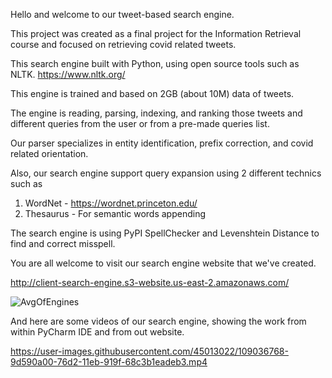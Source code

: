 Hello and welcome to our tweet-based search engine. 

This project was created as a final project for the Information Retrieval course and focused on retrieving covid related tweets.

This search engine built with Python, using open source tools such as NLTK. https://www.nltk.org/

This engine is trained and based on 2GB (about 10M) data of tweets.

The engine is reading, parsing, indexing, and ranking those tweets and different queries from the user or from a pre-made queries list.

Our parser specializes in entity identification, prefix correction, and covid related orientation.

Also, our search engine support query expansion using 2 different technics such as

1. WordNet - https://wordnet.princeton.edu/
2. Thesaurus - For semantic words appending

The search engine is using PyPI SpellChecker and Levenshtein Distance to find and correct misspell.

You are all welcome to visit our search engine website that we've created.

http://client-search-engine.s3-website.us-east-2.amazonaws.com/

![AvgOfEngines](https://user-images.githubusercontent.com/45013022/109036317-2754a300-76d2-11eb-8669-be6f95e891a2.png)


And here are some videos of our search engine, showing the work from within PyCharm IDE and from out website.

https://user-images.githubusercontent.com/45013022/109036768-9d590a00-76d2-11eb-919f-68c3b1eadeb3.mp4


